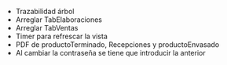 ﻿* Trazabilidad árbol
* Arreglar TabElaboraciones
* Arreglar TabVentas 
* Timer para refrescar la vista
* PDF de productoTerminado, Recepciones y productoEnvasado
* Al cambiar la contraseña se tiene que introducir la anterior